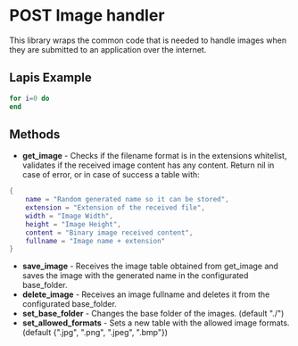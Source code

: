 # POST Image handler

This library wraps the common code that is needed to handle images when they are submitted to an application over the internet.


## Lapis Example

```lua
for i=0 do
end
```


## Methods

* __get_image__ - Checks if the filename format is in the extensions whitelist, validates if the received image content has any content. Return nil in case of error, or in case of success a table with:
```lua
{
    name = "Random generated name so it can be stored",
    extension = "Extension of the received file",
    width = "Image Width",
    height = "Image Height",
    content = "Binary image received content",
    fullname = "Image name + extension"
}
```
* __save_image__ - Receives the image table obtained from get_image and saves the image with the generated name in the configurated base_folder.
* __delete_image__ - Receives an image fullname and deletes it from the configurated base_folder.
* __set_base_folder__ - Changes the base folder of the images. (default "./")
* __set_allowed_formats__ - Sets a new table with the allowed image formats. (default {".jpg", ".png", ".jpeg", ".bmp"})
